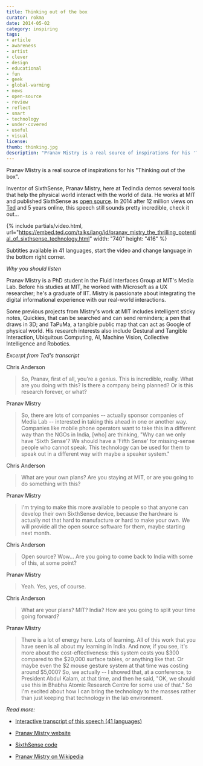 ```yaml
---
title: Thinking out of the box
curator: rokma
date: 2014-05-02
category: inspiring
tags:
- article
- awareness
- artist
- clever
- design
- educational
- fun
- geek
- global-warming
- news
- open-source
- review
- reflect
- smart
- technology
- under-covered
- useful
- visual
license:
thumb: thinking.jpg
description: "Pranav Mistry is a real source of inspirations for his 'Thinking out of the box'. Inventor of SixthSense, Pranav Mistry, here at TedIndia demos several tools that help the physical world interact with the world of data."
---
```


Pranav Mistry is a real source of inspirations for his "Thinking out of the box".

Inventor of SixthSense, Pranav Mistry, here at TedIndia demos several tools that help the physical world interact with the world of data. He works at MIT and published SixthSense as <a title="open source code sixthsense" href="https://code.google.com/p/sixthsense/">open source</a>. In 2014 after 12 million views on <a title="TED Ideas worth spreading" href="http://www.ted.com">Ted</a> and 5 years online, this speech still sounds pretty incredible, check it out...


{% include partials/video.html, url="https://embed.ted.com/talks/lang/id/pranav_mistry_the_thrilling_potential_of_sixthsense_technology.html" width: "740" height: "416" %}

Subtitles available in 41 languages, start the video and change language in the bottom right corner.


_Why you should listen_

Pranav Mistry is a PhD student in the Fluid Interfaces Group at MIT's Media Lab. Before his studies at MIT, he worked with Microsoft as a UX researcher; he's a graduate of IIT. Mistry is passionate about integrating the digital informational experience with our real-world interactions.

Some previous projects from Mistry's work at MIT includes intelligent sticky notes, Quickies, that can be searched and can send reminders; a pen that draws in 3D; and TaPuMa, a tangible public map that can act as Google of physical world. His research interests also include Gestural and Tangible Interaction, Ubiquitous Computing, AI, Machine Vision, Collective Intelligence and Robotics.

_Excerpt from Ted's transcript_

Chris Anderson

<blockquote> So, Pranav, first of all, you're a genius. This is incredible, really. What are you doing with this? Is there a company being planned? Or is this research forever, or what?</blockquote>

Pranav Mistry

<blockquote> So, there are lots of companies -- actually sponsor companies of Media Lab -- interested in taking this ahead in one or another way. Companies like mobile phone operators want to take this in a different way than the NGOs in India, [who] are thinking, "Why can we only have 'Sixth Sense'? We should have a 'Fifth Sense' for missing-sense people who cannot speak. This technology can be used for them to speak out in a different way with maybe a speaker system."</blockquote>

Chris Anderson  

<blockquote> What are your own plans? Are you staying at MIT, or are you going to do something with this?</blockquote>

Pranav Mistry  

<blockquote> I'm trying to make this more available to people so that anyone can develop their own SixthSense device, because the hardware is actually not that hard to manufacture or hard to make your own. We will provide all the open source software for them, maybe starting next month.</blockquote>

Chris Anderson

<blockquote> Open source? Wow... Are you going to come back to India with some of this, at some point?</blockquote>

Pranav Mistry  

<blockquote> Yeah. Yes, yes, of course.</blockquote>

Chris Anderson

<blockquote> What are your plans? MIT? India? How are you going to split your time going forward?</blockquote>

Pranav Mistry

<blockquote>  There is a lot of energy here. Lots of learning. All of this work that you have seen is all about my learning in India. And now, if you see, it's more about the cost-effectiveness: this system costs you $300 compared to the $20,000 surface tables, or anything like that. Or maybe even the $2 mouse gesture system at that time was costing around $5,000? So, we actually -- I showed that, at a conference, to President Abdul Kalam, at that time, and then he said, "OK, we should use this in Bhabha Atomic Research Centre for some use of that." So I'm excited about how I can bring the technology to the masses rather than just keeping that technology in the lab environment.</blockquote>



_Read more:_

- <a title="multi language transcript of this speech on ted.com" href="http://www.ted.com/talks/pranav_mistry_the_thrilling_potential_of_sixthsense_technology/transcript"  >Interactive transcript of this speech (41 languages)</a>

- <a title="pranav mistry website" href="http://www.pranavmistry.com/"  >Pranav Mistry website</a>

- <a title="code sixthsense" href="https://code.google.com/p/sixthsense/"  >SixthSense code</a>

- <a title="read more on Pranav Mistry " href="http://en.wikipedia.org/wiki/Pranav_Mistry"  >Pranav Mistry on Wikipedia</a>
